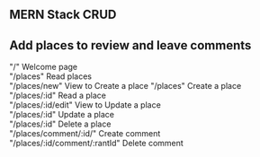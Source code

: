 ## MERN Stack CRUD

## Add places to review and leave comments

"/" Welcome page
<br />
"/places" Read places
<br />
"/places/new" View to Create a place
"/places" Create a place
<br />
"/places/:id" Read a place
<br />
"/places/:id/edit" View to Update a place
<br />
"/places/:id" Update a place
<br />
"/places/:id" Delete a place
<br />
"/places/comment/:id/" Create comment
<br />
"/places/:id/comment/:rantId" Delete comment
